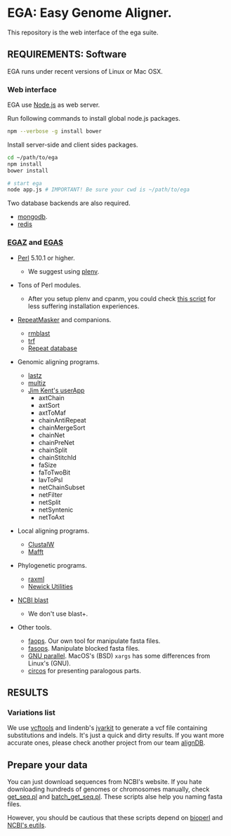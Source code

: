 # EGA: Easy Genome Aligner.

This repository is the web interface of the ega suite.

## REQUIREMENTS: Software

EGA runs under recent versions of Linux or Mac OSX.

### Web interface

EGA use [Node.js](https://nodejs.org/) as web server.

Run following commands to install global node.js packages.

```bash
npm --verbose -g install bower
```

Install server-side and client sides packages.

```bash
cd ~/path/to/ega
npm install
bower install

# start ega
node app.js # IMPORTANT! Be sure your cwd is ~/path/to/ega
```

Two database backends are also required.

* [mongodb](http://www.mongodb.org/). 
* [redis](http://redis.io/)

### [EGAZ](https://github.com/wang-q/egaz) and [EGAS](https://github.com/wang-q/egas)

* [Perl](http://www.perl.org/) 5.10.1 or higher.
	+ We suggest using [plenv](https://github.com/tokuhirom/plenv).

* Tons of Perl modules.
	+ After you setup plenv and cpanm, you could check [this script](https://github.com/wang-q/egavm/blob/master/prepare/4-cpanm.sh) for less suffering installation experiences.

* [RepeatMasker](http://www.repeatmasker.org/) and companions.
	+ [rmblast](http://www.repeatmasker.org/RMBlast.html)
	+ [trf](http://tandem.bu.edu/trf/trf.html)
	+ [Repeat database](www.girinst.org)

* Genomic aligning programs.
	+ [lastz](http://www.bx.psu.edu/~rsharris/lastz/)
	+ [multiz](http://www.bx.psu.edu/miller_lab/dist/multiz-tba.012109.tar.gz)
	+ [Jim Kent's userApp](http://hgdownload.cse.ucsc.edu/admin/exe/)
        - axtChain
        - axtSort
        - axtToMaf
        - chainAntiRepeat
        - chainMergeSort
        - chainNet
        - chainPreNet
        - chainSplit
        - chainStitchId
        - faSize
        - faToTwoBit
        - lavToPsl
        - netChainSubset
        - netFilter
        - netSplit
        - netSyntenic
        - netToAxt

* Local aligning programs.
	+ [ClustalW](http://www.clustal.org/download/current/)
	+ [Mafft](http://mafft.cbrc.jp/alignment/software/)

* Phylogenetic programs.
	+ [raxml](http://sco.h-its.org/exelixis/web/software/raxml/index.html)
	+ [Newick Utilities](http://cegg.unige.ch/newick_utils)

* [NCBI blast](http://ftp.ncbi.nlm.nih.gov/blast/executables/release/LATEST/)
    + We don't use blast+.

* Other tools.
	+ [faops](https://github.com/wang-q/faops). Our own tool for manipulate fasta files.
	+ [fasops](https://github.com/wang-q/App-Fasops). Manipulate blocked fasta files.
	+ [GNU parallel](http://www.gnu.org/software/parallel/). MacOS's (BSD) `xargs` has some differences from Linux's (GNU).
	+ [circos](http://circos.ca/) for presenting paralogous parts.

## RESULTS

### Variations list

We use [vcftools](http://vcftools.sourceforge.net/index.html) and lindenb's [jvarkit](https://github.com/lindenb/jvarkit/wiki/Biostar94573)  to generate a vcf file containing substitutions and indels. 
It's just a quick and dirty results. 
If you want more accurate ones, please check another project from our team [alignDB](https://github.com/wang-q/alignDB).

## Prepare your data

You can just download sequences from NCBI's website. If you hate downloading hundreds of genomes or chromosomes manually, check [get_seq.pl](https://github.com/wang-q/withncbi/blob/master/util/get_seq.pl) and [batch_get_seq.pl](https://github.com/wang-q/withncbi/blob/master/util/batch_get_seq.pl). These scripts alse help you naming fasta files.

However, you should be cautious that these scripts depend on [bioperl](https://github.com/bioperl/bioperl-live) and [NCBI's eutils](https://github.com/bioperl/Bio-EUtilities).
